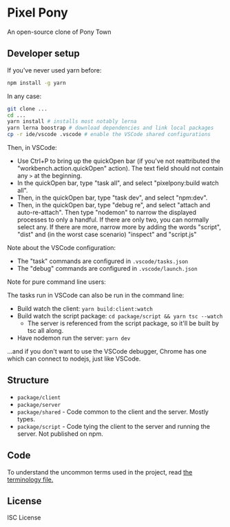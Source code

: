 # Pixel Pony

An open-source clone of Pony Town

## Developer setup

If you've never used yarn before:

```sh
npm install -g yarn
```

In any case:

```sh
git clone ...
cd ...
yarn install # installs most notably lerna
yarn lerna boostrap # download dependencies and link local packages
cp -r ide/vscode .vscode # enable the VSCode shared configurations
```

Then, in VSCode:

- Use Ctrl+P to bring up the quickOpen bar (if you've not reattributed the "workbench.action.quickOpen" action). The text field should not contain any `>` at the beginning.
- In the quickOpen bar, type "task all", and select "pixelpony:build watch all".
- Then, in the quickOpen bar, type "task dev", and select "npm:dev".
- Then, in the quickOpen bar, type "debug re", and select "attach and
  auto-re-attach". Then type "nodemon" to narrow the displayed processes to
  only a handful. If there are only two, you can normally select any. If there
  are more, narrow more by adding the words "script", "dist" and (in the worst
  case scenario) "inspect" and "script.js"

Note about the VSCode configuration:

- The "task" commands are configured in `.vscode/tasks.json`
- The "debug" commands are configured in `.vscode/launch.json`

Note for pure command line users:

The tasks run in VSCode can also be run in the command line:

- Build watch the client: `yarn build:client:watch`
- Build watch the script package: `cd package/script && yarn tsc --watch`
  - The server is referenced from the script package, so it'll be built by tsc
    all along.
- Have nodemon run the server: `yarn dev`

...and if you don't want to use the VSCode debugger, Chrome has one which can connect to nodejs, just like VSCode.

## Structure

- `package/client`
- `package/server`
- `package/shared` - Code common to the client and the server. Mostly types.
- `package/script` - Code tying the client to the server and running the
  server. Not published on npm.

## Code

To understand the uncommon terms used in the project, read [the terminology file.](TERMINOLOGY.md)

## License

ISC License
